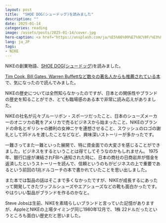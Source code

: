 ```yaml
---
layout: post
title:  "SHOE DOG(シュードッグ)を読みました"
description: ""
date: 2025-01-14
categories: reading
image: /assets/posts/2025-01-14/cover.jpg
hero-caption: <a href="https://unsplash.com/ja/%E5%86%99%E7%9C%9F/%E3%82%B0%E3%83%AC%E3%83%BC%E3%83%9B%E3%83%AF%E3%82%A4%E3%83%88%E3%81%AE%E3%83%8A%E3%82%A4%E3%82%AD-%E3%83%95%E3%83%A9%E3%82%A4%E3%83%8B%E3%83%83%E3%83%88-%E3%82%B7%E3%83%A5%E3%83%BC%E3%82%BA--fhcpPYjf3g?utm_content=creditCopyText&utm_medium=referral&utm_source=unsplash">Unsplash</a>の<a href="https://unsplash.com/ja/@bwobble11?utm_content=creditCopyText&utm_medium=referral&utm_source=unsplash">Brennan Burling</a>が撮影した写真
lang: ja_JP
tags:
- NIKE
---
```


NIKEの創業物語、[SHOE DOG(シュードッグ)](https://amzn.asia/d/cf107oy)を読みました。

[Tim Cook, Bill Gates, Warren Buffettなど数々の著名人からも推薦されている本](https://www.kevinrooke.com/books/shoe-dog)で、気になったので読んでみました。

NIKEの歴史については全然知らなかったのですが、日本との関係性やブランドの歴史を知ることができ、とても臨場感のある本で非常に読み応えがありました。

NIKEの社名が元々ブルーリボン・スポーツだったこと、日本のシューズメーカーのオニツカの靴をアメリカで売るビジネスから始まったこと、NIKEのブランドの命名とギリシャの勝利の女神ニケを連想させること、スウッシュのロゴの謝礼として35ドルを渡したことなどなど、興味深いストーリーが多かったです。

一難さってまた一難といった展開で、特に資金面での大変さを感じることができました。ビジネスをするということは得てしてそうなのかもしれません。
1975年、銀行口座が凍結されFBIへ通知された時に、日本の商社の日商岩井が借金を返済したというストーリーを読んで、信頼というのもがビジネスの上で重要であるという前回の1兆ドルコーチの本で書かれていたことを思い出しました。

また本では製品の話はそこまで多くなかったですが、NIKEが成長するにあったって開発してきたワッフルシューズやエアシューズなどの靴も面白かったです。やはりいい製品がブランドを作るのかなと。

Steve Jobsは生前、NIKEを素晴らしいブランドと言っていた記憶がありますが、AppleとNIKEの上場タイミング同じ1980年12月で、1株 22ドルだったというところも面白い歴史だと思いました。
